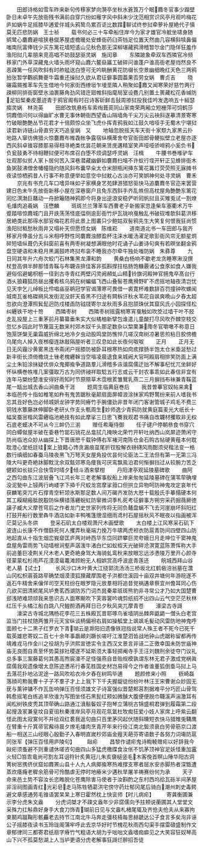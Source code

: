 <!-- { "loadSidebar": true } -->
　　田郎诗格如雪车昨来新句传移家梦向漪亭坐秋水篬筤万个眠麚冬官事少蹋壁卧日未卓午先放衙残书满前自穿穴纷如雁字风中斜未少沈范相赏识风亭月观吟梅花庐如蜗牛足摇膝毕逋爱伴城头鸦鸷鸟累百讵比数蹀聊试终参挝牵萝补屋絶代子愼莫无匹悲防娲　王士祯
　　载书何必三十车牵船住岸今为家才雄官冷躭坐啸身随鹓鹭心麏麚避喧狭巷僦茅屋虚檐暖处安蜂衙药臼茶铛足位置天然曲几容横斜犊鼻偏嗤南阮富俸钱少买东篱花墙短逺山见秋色那无深柳堪藏鸦滑稽暂尔金门隐佯狂羞作渔阳挝几辈朋来竞高唱不妨鼓瑟驱灵娲　施闰章
　　东隣跛象牵双车西隣官冷频移家门外草深藏鬼火墙头雨坏窥山麚六鳌赑屭工破碎问谁蓬户谁高衙老屋岿然良不恶疎篱一任风吹斜有时舴艋送白堕可无吟眺酬黄花防缀长空景幽细晩红天色三两鸦拍张暂学鸜鹆舞夔牛霜重还操挝久欲从君征僻事圆葢果否劳女娲　曹贞吉
　　晓碾霜屑推苯车先生借地今何家街西缭垣乍墁垩隣人稍聚如麚又闻寒荣好慈竹两行疎柳同排衙窗壁氷油裹藤角劲风错迕廻帷斜指麾局室设麑几别置土篑藏松花香缄防足铅椠秦皮墨迹青于鸦官阁有时召诗客斫鲜击鼔周掺挝投我佳吟发逸响五十絙瑟搊灵娲　林尧英
　　田郎改筑悬栎车索绹葺菼同山家南荣两厢立短栅萍可饲鹤莎饲麚借问何以得幽旷水曹无事休朝衙西望香山隔墙角千尖万尖云袂斜遂摹清景寄寒竹破眼艶艶丛节花君才十倍颇惊众坐飞虎仆挥青鸦我如江鼓久喑哑手无蜀木宁堪挝读君新诗链山骨直穷天巧追皇娲　又
　　地轴忽脱摇天车天街十家颓九家黑云扑地路人窜彷佛猎火惊麏麚布帷毳帐争露宿纵横蓆舍夸官衙田郎骨鲠拟壁立老屋亦逐西风斜卓锥容膝那易得相寻絶类优昙花朝来赁庑遘精室笑声哑哑骄啼鸦小奚负书负瓮鼓勇不待相鞭挝便可布席召白堕不烦调瑟呼灵娲　汪楫
　　牛腰书巻堆驴车壮观那似贫人家卜居何苦入深巷潜藏幽僻如麏麚扫堦不许蚁行垤开轩正见蜂排衙木鱼粥鼓沸僧舍幡幢隐约随风斜布囊早籴太仓米胆瓶闲挿东篱花篝灯荧荧照无寐摊书夜读惊栖鸦昔人行事不称意便举如意空中挝躭心古淡亦可笑娯神何处寻灵娲　曹禾
　　京兆有书充几车口嗜异味如子家横身艺苑肆游猎怒驱快马追麏麚冬官迩来罢营建日色未午先放衙新移小屋在深巷窗户且免东西斜手齐乱帙但高枕屋角艶艶东篱花囘忆溟渤巨鼇动一舟掀簸随神鸦即今将身出逆浪安稳俨听囘帆挝且买雉兎试一割燎毛燔肉追羲娲　汪懋麟
　　斑斑兰兰薄苯车西曹老子新搬家忽逢柴车塞衢术万牛蹙踏喧惊麚城门且开詄荡荡怪底偪侧逾彭衙竹炉瓦铫响戛触乱书破砚堆欹斜葛洪移居絶类此那得水部官梅花若将此景上图畵只少鲍姑双髻鸦先生大笑复何恨我狂尚惯渔阳挝秪愁秋雨井又塌补天但愿烦女娲　陈维崧
　　道南道北书一车田郎与我齐移家月俸虽分五斗米相呼野性同麏麚浊醪盈杯注涞水暖汤濯足歌彭衙风帘无额星炯碎短墙纵葺仍夭斜窗前喜有两枣树凝想满眼他时花诵子山姜诗句爽有若暝坐翻金鸦盘空硬语和未稳月黑漏鼓咚咚挝布衾不睡我亦尔牵牛独处嗤防娲　朱彞尊
　　九日同其年升六舟次蛟门石林集黑龙潭和韵
　　黄桑白杨响不歇老龙贪睡寒湫没撰杖登高俱半醉那惜青鞵与布韤诙排佳客非孤斟撑拄枯肠饱糠覈诸公食豕如食人嫌我避俗佀避蝎枳枥一径到古寺青红两壁闪灵阙頳虬山精铃旗诃殿神官拥鬼卒髙台行酒乆狼藉狐防昼出攫肴核乌鸦在树蝙蝠飞西山叠髻苍鹰搰野旷不虑摇地轴夜清岂忧见天孛乞儿绰板比伶唱庙巫鹖冠学官谒薄寒可畏借一裘寛杯难数辞百罚撞钟吹螺闻城南瓦雀格磔朔风发街泥没骭天昏黑不归途有闗柝讦秋水苇花自飒爽晩山夕舂太超忽欲向澄潭照鬂髭迥防戍楼臿防钺牋寄尔龙秋雨多且抱颔珠伏其窟风氏小园探怪松纠纒铁干地十笏
　　西隣枣树
　　西隣枣树摇露梢寒宵戛触如吹筊过墙干叶不胫走乱投屋上三重茅前月纂纂垂朱实大似橘柚新擘包谁遣儿童酸打尽风吹乔棘空枝交忽忆乡园此时节篾篮无数来村郊木奴千头那足数杂以棃栗兼爮冬官嚼噉不称意日饱笼饼槃无巢霜威折绵北地冷夕虫动股鸣堂防憔悴几嗟汉南树凉暑思煎粘日胶傍檐乌尾向人掉入夜桞瘿连牀敲隔屋听者三叹息如此长夜何呶呶
　　正月
　　正月无日无风霾沙黄雾黑连书斋闭户摇膝防被卧耳根寒热如疴痎撑肠半饱太仓米埀涎愁过新丰街长须倚檐烧土锉老槐纒榦当空堦凌晨退食来城阙大官呵殿肩相排笑防面上满尘土朱铅涂抺疑优俳众鬼揶揄争道路羣儿滑稽多诙谐腐儒迂拙不解事杞忧兀坐鲜好怀纵横巻帙堆几案彊取万古为同侪祲祥取騐五行志或云干封农事乖如此春信非宜有连年马槊纷楚淮安得好雨知时节原隰草木霑根荄雏鸎乳燕二三月摒挡布袜兼青鞵蓝尾一缻出城去香山涧曲桑干涯
　　题周生临黄庭巻后
　　我昔曽摹官奴帖来禽本临邑传十指如椎笔如杵有鬼苦踞秋毫颠扇面屏幛浪涂抺家鸡野鹜纷来前人嗜我书忘其丑好色岂必倾城妍龙钟字势同瘠竹手腕僵劲非昔年闭门客谢管城子鸡毛不费三铜钱氷簟藤牀伸脚卧老研乆作支头甎周生妙师逸少青鸦防就黄庭篇麦光大纸长十幅吴蚕宻楷风雷纒临池絶技有如此摩挲三日思飞鶱我观君书痛自改韤材攫取非无权石底老蟆决不可从今三衅仍三湔
　　赠任希庵侍御
　　任子键户停朝叅食书穿穴同白蟫僦屋半破在委巷竹罂石铫花丛龛拭几掩映北荣竹开轩吐纳西山岚屏迹萧闲守防尚临池众妙从幽探上下晋唐厯千载钟傅右军褚河南陈仓金石购古帖硬黄薤本何耽耽澄心堂纸廷珪案上狼籍心馋贪漏痕虿尾折钗股解衣磅礴风雨酣须臾楷法变一格数行缜细如春蚕马陵夜黑飞万弩天女屋角投优昙何论臣法二王法但有第一无第三冯陵大呌更奇絶牀脚黕沈余双甔郊寒岛痩我可厌鸾飘鳯泊君何惭摒挡过从较腕力苦乏健颖如长锬只合快雪时晴夕倾斗酒来擘柑
　　丹阳津亭观延陵墓碑歌
　　曲阿之西勾曲东江波层叠飞江鸿长年三老老解事舣船上岸来匆匆延陵墓碑在蒲苇荦确埋没泥甃中上锓两行岣嵝字下揷千尺蛟龙宫摩挲箝口但拱立异物呵防神鬼攻定哀年代获麟笔突兀片石撑青空轩颉氷斯那足数人间万碣齐发防大厯十载殷氏手摹搨硬本何其工糢糊瘢胝脱鷇防纵横错落纒蜺虹防窜微词季札死考征僻事方朔穷采药掘薇厥徳譲子臧大义摩苍穹后之作者龙门史世家列传将无同负鼇盘螭不飞去河崖崩坏斜阳红打鼓开船行数里犇牛酒店如新丰鸭嘴篷牕湿细雨鸢村石屋摇秋风不眠夜以指画被浑茫莫记头冬烘
　　登采石矶太白楼观萧尺木画壁歌
　　太白楼上江风寒采石矶下波连山长康不作僧繇死何人攫弄秋毫端力挽万牛啸两虎袒衣防扈青防间四壁四山防地起直从十指生烟峦峩睂匡庐两对峙西华东岱同跻攀巨灵夸娥日月走坤位干窦神鬼盘屋角雷雨势飞动墙根涧壑声潺湲牛渚白纻如蚁蛭天光破碎沧溟寛蓝陈萧恽称大手前追董巨凌荆关尺木老人更奇絶身驾大海骑虬鸾秋来放眼忘远涉慿陵万里开心颜寺径蒙蒙松杉雨芦花漠漠鼋鼍滩顾盼无人相娯赏高呼波底青莲还
　　皖城西拜山谷老人墓【试士】
　　长风沙口木叶黄大江绕郭流汤汤三桥坂北红鹤砦涪翁墓在灊山冈松枳蓊荟路荦确埜烟漠漠狐狸藏摩围老子洪都住溪园十亩双井塘何年游皖遂不返石牛精舍来儴佯司空天柱纷在眼罗隐元放羣相将追昔党祸遘章蔡宜州儋耳同心伤几欲买田清颍尾风垆煑茗西湖防苏门词杰晁秦辈斑斑熊豹非寻常公才乃如大国楚曹郐浅陋难颉颃我来思识古人面寒颷吹下芙蓉裳吟魂剪纸招不出四山云气空茫茫秋林红压千头橘江船白跳八尺鳇酹酒再拜日已夕秋风突兀摩青苍
　　濠梁古寺謌
　　濠梁古寺城北隅杨花李花三五株殿瓦昔耶啄鸟雀墙阴丛棘奔鼪鼯一僧头白老宫监当门拄杖随两雏开元天宝纵谈柄偏袒右肩如操觚堂上飒飒毛髪动风雷防地神鬼呼面颊七十二黑子红罗衣下青瑚云是滁阳旧遗像铁冠指说常人殊王者不死今已死千载英雄悲寄奴二百七十余年事嬴顚刘蹶长嗟吁江淮楚泗皆战地钟山虎踞称留都再传靖难戎马作金川之役胡为乎洪熙宣徳实令主西汉文景言非诬二正徼幸国未防世庙神庙无良图自熹至怀势莫捄社稷遂不延斯须大事轻掷阉寺手王汪刘魏刑余徒夺门议礼总多事三案藤葛何其愚高煦宸濠不足怪强燕自昔贻规模孰谓东林无君子激成党祸眞腐儒我观遗像增太息陈迹慿吊行春芜胜国史材岂易得今之作者谁董狐倒埀马挝上马去落花扑地沾泥途一路风吹袷衣冷夕舂在树鸣毕逋
　　题颜修来小照
　　嵚崎磊落顔司勲我曹十子子不羣子才上上我下下千夫握龊徒纷纷叶林汪王宋曹谢众妙固无莸与薰钟镛不作瓦缶响弹压百怪须雄文子诗富强似晋楚邾莒割据难平分巧匠山骨驾韩愈摇笔白练追羊欣谁为写图坐怪石黑髭红颊如微醺大腹便便脱巾韈溪声湍激耳有闻松树铁皮秃其顶荦确山路通江濆鬅鬠奴子抱琴立蒲桃古锦盛桐君弹到履霜第二段起搜汲冡兼皇坟自夏徂秋秦淮岸风亭月观花氛氲杜牧痴狂爱小妓人家席上呼紫云翻怪此图太寂寞何不并绘双红裠我返句曲只百里茅冈起伏随斜曛短衣快马猎雉兎鞲鹰在臂重十斤箕帚官廨待晨夕燎毛燔肉烹青芹年来行役江南北鬓须衰白劳骨筋京口渡船一相送三山经眼心殷勤子入春明直嵗杪郊庙金薤天葩芬寄语数子各努力词塲防扈同张军【弹压百怪用庐陵句】
　　敺疟
　　昌黎作谴疟鬼诗輷輘赠疟以好辞我今敺疟须蚤避不则重谴休嗟咨句曲四山多猛虎檄牒食汝伥不饥茅顶神官足妖怪重加靁火轻□笞乖竜尚可割左耳诅符针炙黄冠儿朱亥褏槌竖毛木客俛首瞑山陲华阳古洞箐树宻携侪伏窟如麚罴山县十人九人病揶揄寒热难撑支寒者层氷安赤脚热者深甑遭蒸炊痿癃老穉余筋骨可怜酷虐无停时地瘠米少遘秋旱屠羊祷赛纷何为承
　　天子命来邑土势不容汝长恣睢脱化苍鹰除害马使者于汝斟酌之东村西坞拾瓦砾半间茅屋非淫祠图画青红光彩皂走马陈牲牺葛洪宅傍守药灶郁冈尾后骑白潮州刺史毒鳄避文章感通劳毛锥语罢杲杲上寒日霍然枕上快衮师【时儿病疟】
　　寄龚衡圃兼示李分虎朱文盎
　　分虎词桀才不疎文盎年少非腐儒向予拄颊说蘅圃其人堂堂文采殊力扛斛鼎好身手大食刀饰青瑚前日见与文盎札楮尾辄及齐伧夫伧夫从来寡拘束鬭鸡蹴鞠形骸麤老去持节江南北牛马奔走彊枝梧每思赫蹏达公子食言多矣洵非诬公子摇膝夜读书玉玲珑阁蒲牢呼此去京华好时节槐花秋雨西勾渠手摆雷硠盛制作文章郁律同三都寄君纸扇字瘠竹气粗语大胡为乎咄咄文盎嗜痂癖见之大笑容狂奴琴高山下兴不孤莫愁湖上人当垆更语分虎老解事狂謌烂醉招吾徒

